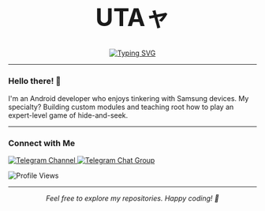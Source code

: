 <div align="center">
  <h1 style="font-size: 3.5em; font-weight: bold;">UTAャ</h1>
  
  [![Typing SVG](https://readme-typing-svg.demolab.com?font=Fira+Code&weight=600&pause=1000&color=2388F7¢er=true&vCenter=true&width=500&lines=Android+Systems+Engineer;Samsung+Module+Specialist;Master+of+Hide-and-Seek+(for+Root))](https://git.io/typing-svg)
</div>

---

### Hello there! 👋

I'm an Android developer who enjoys tinkering with Samsung devices. My specialty? Building custom modules and teaching root how to play an expert-level game of hide-and-seek.

---

### Connect with Me
<p align="left">
  <a href="https://t.me/UTA_storage" target="_blank">
    <img src="https://img.shields.io/badge/Telegram-Channel-2CA5E0?style=for-the-badge&logo=telegram&logoColor=white" alt="Telegram Channel">
  </a>
  <a href="https://t.me/UTA_storage_chat" target="_blank">
    <img src="https://img.shields.io/badge/Telegram-Chat%20Group-2CA5E0?style=for-the-badge&logo=telegram&logoColor=white" alt="Telegram Chat Group">
  </a>
</p>

<p align="left"> 
  <img src="https://komarev.com/ghpvc/?username=ChrolloUTA&label=Profile%20Views&color=0e75b6&style=flat-square" alt="Profile Views"/>
</p>

---
<p align="center">
  <i>Feel free to explore my repositories. Happy coding! 🚀</i>
</p>
